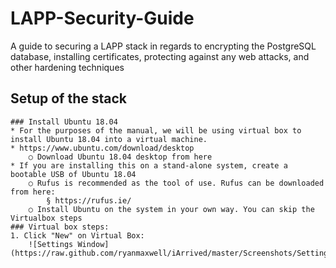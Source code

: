 # LAPP-Security-Guide
A guide to securing a LAPP stack in regards to encrypting the PostgreSQL database, installing certificates, protecting against any web attacks, and other hardening techniques

## Setup of the stack
	### Install Ubuntu 18.04	
	* For the purposes of the manual, we will be using virtual box to install Ubuntu 18.04 into a virtual machine.
	* https://www.ubuntu.com/download/desktop
		○ Download Ubuntu 18.04 desktop from here
	* If you are installing this on a stand-alone system, create a bootable USB of Ubuntu 18.04
		○ Rufus is recommended as the tool of use. Rufus can be downloaded from here:
			§ https://rufus.ie/
		○ Install Ubuntu on the system in your own way. You can skip the Virtualbox steps
	### Virtual box steps:
	1. Click "New" on Virtual Box:
		![Settings Window](https://raw.github.com/ryanmaxwell/iArrived/master/Screenshots/Settings.png)
